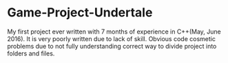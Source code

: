 # Game-Project-Undertale

My first project ever written with 7 months of experience in C++(May, June 2016). It is very poorly written due to lack of skill. Obvious code cosmetic problems due to not fully understanding correct way to divide project into folders and files.
